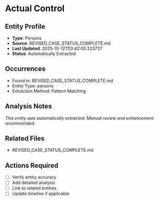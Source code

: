 # Actual Control

## Entity Profile
- **Type**: Persons
- **Source**: REVISED_CASE_STATUS_COMPLETE.md
- **Last Updated**: 2025-10-12T03:42:05.223737
- **Status**: Automatically Extracted

## Occurrences
- Found in: REVISED_CASE_STATUS_COMPLETE.md
- Entity Type: persons
- Extraction Method: Pattern Matching

## Analysis Notes
*This entity was automatically extracted. Manual review and enhancement recommended.*

## Related Files
- REVISED_CASE_STATUS_COMPLETE.md

## Actions Required
- [ ] Verify entity accuracy
- [ ] Add detailed analysis
- [ ] Link to related entities
- [ ] Update timeline if applicable
